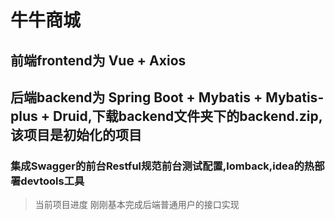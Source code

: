 # 牛牛商城
## 前端frontend为 Vue + Axios
## 后端backend为 Spring Boot + Mybatis + Mybatis-plus + Druid,下载backend文件夹下的backend.zip,该项目是初始化的项目
###  集成Swagger的前台Restful规范前台测试配置,lomback,idea的热部署devtools工具

> 当前项目进度
> 刚刚基本完成后端普通用户的接口实现

